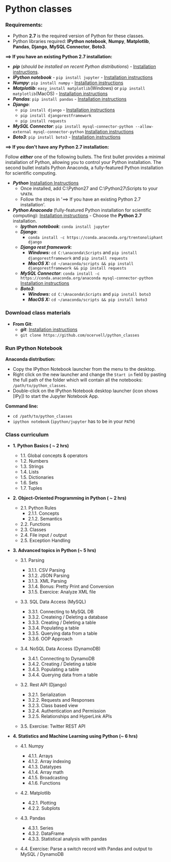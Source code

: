 Python classes
==

### Requirements:
* Python **2.7** is the required version of Python for these classes.
* Python libraries required: **IPython notebook**, **Numpy**, **Matplotlib**, **Pandas**, **Django**, **MySQL Connector**, **Boto3**.

**==> If you have an existing Python 2.7 installation:**
* ***pip*** (*should be installed on recent Python distributions*) -  [Installation instructions](http://python-packaging-user-guide.readthedocs.org/en/latest/installing/#install-pip-setuptools-and-wheel).
* ***IPython notebook*** - ```pip install jupyter``` - [Installation instructions](http://jupyter.readthedocs.org/en/latest/install.html)
* ***Numpy***:    ```pip install numpy``` - [Installation instructions](http://docs.scipy.org/doc/numpy-1.10.1/user/install.html)
* ***Matplotlib***: ```easy_install matplotlib```(Windows) or ```pip install matplotlib```(MacOS) - [Installation instructions]()
* ***Pandas***:   ```pip install pandas``` - [Installation instructions](http://pandas.pydata.org/pandas-docs/stable/install.html)
* ***Django***:
  * ```pip install django``` - [Installation instructions](https://docs.djangoproject.com/en/1.8/topics/install)
  * ```pip install djangorestframework```
  * ```pip install requests```
* ***MySQL Connector***: ```pip install mysql-connector-python --allow-external mysql-connector-python``` [Installation instructions](https://geert.vanderkelen.org/2014/install-mysqlcpy-using-pip/)
* ***Boto3***: ```pip install boto3``` - [Installation instructions](http://boto3.readthedocs.org/en/latest/guide/quickstart.html)

**==> If you don't have any Python 2.7 installation:**

Follow ***either*** one of the following bullets.
The first bullet provides  a minimal installation of Python, allowing you to control your Python installation. The second bullet installs Python Anaconda, a fully-featured Python installation for scientific computing.
* ***Python*** [Installation Instructions](https://www.python.org/downloads/)
  * Once installed, add C:\Python27 and C:\Python27\Scripts to your ```%PATH```.
  * Follow the steps in '==> If you have an existing Python 2.7 installation'.
* ***Python Anaconda*** (fully-featured Python installation for scientific computing): [Installation instructions](http://docs.continuum.io/anaconda/install) - Choose the **Python 2.7** installation.
  * ***Ipython notebook***: ```conda install jupyter```
  * ***Django***:
    * ```conda install -c https://conda.anaconda.org/trentonoliphant django```
  * ***Django rest framework***:
    * ***Windows:*** ```cd C:\anaconda\Scripts``` and ```pip install djangorestframework``` and ```pip install requests```
    * ***MacOS X:*** ```cd ~/anaconda/scripts && pip install djangorestframework && pip install requests```
  * ***MySQL Connector***: ```conda install -c https://conda.anaconda.org/anaconda mysql-connector-python``` [Installation instructions](https://anaconda.org/anaconda/mysql-connector-python)
  * ***Boto3***:
      * ***Windows:*** ```cd C:\Anaconda\Scripts``` and ```pip install boto3```
      * ***MacOS X:*** ```cd ~/anaconda/scripts && pip install boto3```

### Download class materials
* **From Git**:
  * ***git***: [Installation instructions](https://git-scm.com/book/en/v2/Getting-Started-Installing-Git)
  * ```git clone https://github.com/ocervell/python_classes```

### Run IPython Notebook
**Anaconda distribution:**
* Copy the IPython Notebook launcher from the menu to the desktop.
* Right click on the new launcher and change the ```Start in``` field by pasting the full path of the folder which will contain all the notebooks: ```/path/to/python_classes```.
* Double-click on the IPython Notebook desktop launcher (icon shows [IPy]) to start the Jupyter Notebook App.

**Command line:**
* ```cd /path/to/python_classes```
* ```ipython notebook``` (```ipython/jupyter``` has to be in your ```PATH```)

### Class curriculum
* **1. Python Basics ( ~ 2 hrs)**
  * 1.1. Global concepts & operators
  * 1.2. Numbers
  * 1.3. Strings
  * 1.4. Lists
  * 1.5. Dictionaries
  * 1.6. Sets
  * 1.7. Tuples

* **2. Object-Oriented Programming in Python ( ~ 2 hrs)**
  * 2.1. Python Rules
    * 2.1.1. Concepts
    * 2.1.2. Semantics
  * 2.2. Functions
  * 2.3. Classes
  * 2.4. File input / output
  * 2.5. Exception Handling

* **3. Advanced topics in Python (~ 5 hrs)**

  * 3.1. Parsing
    * 3.1.1. CSV Parsing
    * 3.1.2. JSON Parsing
    * 3.1.3. XML Parsing
    * 3.1.4. Bonus: Pretty Print and Conversion
    * 3.1.5. Exercice: Analyze XML file

  * 3.3. SQL Data Access (MySQL)
    * 3.3.1. Connecting to MySQL DB
    * 3.3.2. Createing / Deleting a database
    * 3.3.3. Creating / Deleting a table
    * 3.3.4. Populating a table
    * 3.3.5. Querying data from a table
    * 3.3.6. OOP Approach

  * 3.4. NoSQL Data Access (DynamoDB)
    * 3.4.1. Connecting to DynamoDB
    * 3.4.2. Creating / Deleting a table
    * 3.4.3. Populating a table
    * 3.4.4. Querying data from a table

  * 3.2. Rest API (Django)
    * 3.2.1. Serialization
    * 3.2.2. Requests and Responses
    * 3.2.3. Class based view
    * 3.2.4. Authentication and Permission
    * 3.2.5. Relationships and HyperLink APIs

  * 3.5. Exercise: Twitter REST API

* **4. Statistics and Machine Learning using Python (~ 6 hrs)**

  * 4.1. Numpy
    * 4.1.1. Arrays
    * 4.1.2. Array indexing
    * 4.1.3. Datatypes
    * 4.1.4. Array math
    * 4.1.5. Broadcasting
    * 4.1.6. Functions

  * 4.2. Matplotlib
    * 4.2.1. Plotting
    * 4.2.2. Subplots

  * 4.3. Pandas
    * 4.3.1. Series
    * 4.3.2. DataFrame
    * 4.3.3. Statistical analysis with pandas

  * 4.4. Exercise: Parse a switch record with Pandas and output to MySQL / DynamoDB
